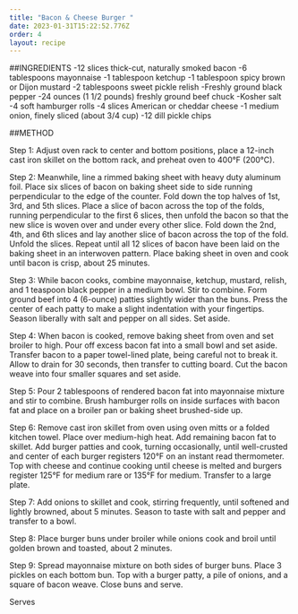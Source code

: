 ```yaml
---
title: "Bacon & Cheese Burger "
date: 2023-01-31T15:22:52.776Z
order: 4
layout: recipe
---
```


#﻿#INGREDIENTS
-12 slices thick-cut, naturally smoked bacon
-6 tablespoons mayonnaise
-1 tablespoon ketchup
-1 tablespoon spicy brown or Dijon mustard
-2 tablespoons sweet pickle relish
-Freshly ground black pepper
-24 ounces (1 1/2 pounds) freshly ground beef chuck
-Kosher salt
-4 soft hamburger rolls
-4 slices American or cheddar cheese
-1 medium onion, finely sliced (about 3/4 cup)
-12 dill pickle chips

#﻿#METHOD

Step 1:
Adjust oven rack to center and bottom positions, place a 12-inch cast iron skillet on the bottom rack, and preheat oven to 400°F (200°C).


Step 2:
Meanwhile, line a rimmed baking sheet with heavy duty aluminum foil. Place six slices of bacon on baking sheet side to side running perpendicular to the edge of the counter. Fold down the top halves of 1st, 3rd, and 5th slices. Place a slice of bacon across the top of the folds, running perpendicular to the first 6 slices, then unfold the bacon so that the new slice is woven over and under every other slice. Fold down the 2nd, 4th, and 6th slices and lay another slice of bacon across the top of the fold. Unfold the slices. Repeat until all 12 slices of bacon have been laid on the baking sheet in an interwoven pattern. Place baking sheet in oven and cook until bacon is crisp, about 25 minutes.

S﻿tep 3:
While bacon cooks, combine mayonnaise, ketchup, mustard, relish, and 1 teaspoon black pepper in a medium bowl. Stir to combine. Form ground beef into 4 (6-ounce) patties slightly wider than the buns. Press the center of each patty to make a slight indentation with your fingertips. Season liberally with salt and pepper on all sides. Set aside.

S﻿tep 4:
When bacon is cooked, remove baking sheet from oven and set broiler to high. Pour off excess bacon fat into a small bowl and set aside. Transfer bacon to a paper towel-lined plate, being careful not to break it. Allow to drain for 30 seconds, then transfer to cutting board. Cut the bacon weave into four smaller squares and set aside.

S﻿tep 5:
Pour 2 tablespoons of rendered bacon fat into mayonnaise mixture and stir to combine. Brush hamburger rolls on inside surfaces with bacon fat and place on a broiler pan or baking sheet brushed-side up.

S﻿tep 6:
Remove cast iron skillet from oven using oven mitts or a folded kitchen towel. Place over medium-high heat. Add remaining bacon fat to skillet. Add burger patties and cook, turning occasionally, until well-crusted and center of each burger registers 120°F on an instant read thermometer. Top with cheese and continue cooking until cheese is melted and burgers register 125°F for medium rare or 135°F for medium. Transfer to a large plate.

S﻿tep 7:
Add onions to skillet and cook, stirring frequently, until softened and lightly browned, about 5 minutes. Season to taste with salt and pepper and transfer to a bowl.

S﻿tep 8:
Place burger buns under broiler while onions cook and broil until golden brown and toasted, about 2 minutes.

S﻿tep 9:
Spread mayonnaise mixture on both sides of burger buns. Place 3 pickles on each bottom bun. Top with a burger patty, a pile of onions, and a square of bacon weave. Close buns and serve.

S﻿erves